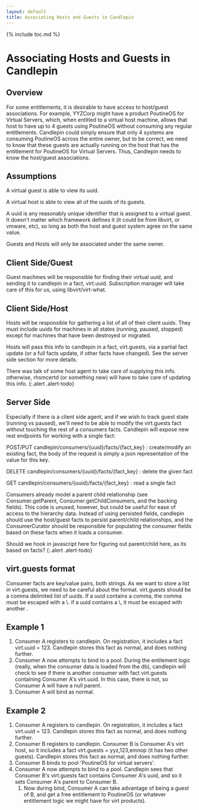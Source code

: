 ```yaml
---
layout: default
title: Associating Hosts and Guests in Candlepin
---
```

{% include toc.md %}

# Associating Hosts and Guests in Candlepin

## Overview
For some entitlements, it is desirable to have access to host/guest
associations. For example, YYZCorp might have a product PoutineOS for Virtual
Servers, which, when entitled to a virtual host machine, allows that host to
have up to 4 guests using PoutineOS without consuming any regular entitlements.
Candlepin could simply ensure that only 4 systems are consuming PoutineOS
across the entire owner, but to be correct, we need to know that these guests
are actually running on the host that has the entitlement for PoutineOS for
Virtual Servers. Thus, Candlepin needs to know the host/guest associations.

## Assumptions
A virtual guest is able to view its uuid.

A virtual host is able to view all of the uuids of its guests.

A uuid is any reasonably unique identifier that is assigned to a virtual guest.
It doesn't matter which framework defines it (it could be from libvirt, or
vmware, etc), so long as both the host and guest system agree on the same
value.

Guests and Hosts will only be associated under the same owner.

## Client Side/Guest
Guest machines will be responsible for finding their virtual uuid, and sending
it to candlepin in a fact, virt.uuid. Subscription manager will take care of
this for us, using libvirt/virt-what.

## Client Side/Host
Hosts will be responsible for gathering a list of all of their client uuids.
They must include uuids for machines in all states (running, paused, stopped)
except for machines that have been destroyed or migrated.

Hosts will pass this info to candlepin in a fact, virt.guests, via a partial
fact update (or a full facts update, if other facts have changed). See the
server side section for more details.

There was talk of some host agent to take care of supplying this info. otherwise, rhsmcertd (or something new) will have to take care of updating this info.
{:.alert .alert-todo}

## Server Side

Especially if there is a client side agent, and if we wish to track guest state (running vs paused), we'll need to be able to modify the virt.guests fact without touching the rest of a consumers facts. Candlepin will expose new rest endpoints for working with a single fact:

POST/PUT candlepin/consumers/{uuid}/facts/{fact_key}
: create/modify an existing fact, the body of the request is simply a json
representation of the value for this key.

DELETE candlepin/consumers/{uuid}/facts/{fact_key}
: delete the given fact

GET candlepin/consumers/{uuid}/facts/{fact_key}
: read a single fact

Consumers already model a parent child relationship (see Consumer.getParent,
Consumer.getChildConsumers, and the backing fields). This code is unused,
however, but could be useful for ease of access to the hierarchy data. Instead
of using persisted fields, candlepin should use the host/guest facts to persist
parent/child relationships, and the ConsumerCurator should be responsible for
populating the consumer fields based on these facts when it loads a consumer.

Should we hook in javascript here for figuring out parent/child here, as
its based on facts?
{:.alert .alert-todo}

## virt.guests format
Consumer facts are key/value pairs, both strings. As we want to store a list in
virt.guests, we need to be careful about the format. virt.guests should be a
comma delimited list of uuids. If a uuid contains a comma, the comma must be
escaped with a \\. if a uuid contains a \\, it must be escaped with another \.

## Example 1
1. Consumer A registers to candlepin. On registration, it includes a fact
   virt.uuid = 123. Candlepin stores this fact as normal, and does nothing
   further.
1. Consumer A now attempts to bind to a pool. During the entilement logic
   (really, when the consumer data is loaded from the db), candlepin will check
   to see if there is another consumer with fact virt.guests containing
   Consumer A's virt.uuid. In this case, there is not, so Consumer A will have
   a null parent.
  1. Consumer A will bind as normal.

## Example 2
1. Consumer A registers to candlepin. On registration, it includes a fact
   virt.uuid = 123. Candlepin stores this fact as normal, and does nothing
   further.
1. Consumer B registers to candlepin. Consumer B is Consumer A's virt host, so
   it includes a fact virt.guests = yyz,123,emnop (it has two other guests).
   Candlepin stores this fact as normal, and does nothing further.
1. Consumer B binds to pool 'PoutineOS for virtual servers'.
1. Consumer A now attempts to bind to a pool. Candlepin sees that Consumer B's
   virt.guests fact contains Consumer A's uuid, and so it sets Consumer A's
   parent to Consumer B.
   1. Now during bind, Consumer A can take advantage of being a guest of B, and
      get a free entitlement to PoutineOS (or whatever entitlement logic we
      might have for virt products).
